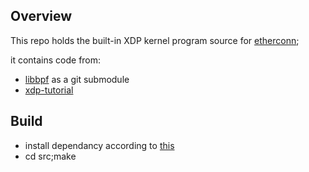 ## Overview
This repo holds the built-in XDP kernel program source for [etherconn](https://github.com/hujun-open/etherconn);

it contains code from:

* [libbpf](https://github.com/libbpf/libbpf) as a git submodule
* [xdp-tutorial](https://github.com/xdp-project/xdp-tutorial)

## Build
* install dependancy according to [this](https://github.com/xdp-project/xdp-tutorial/blob/master/setup_dependencies.org)
* cd src;make